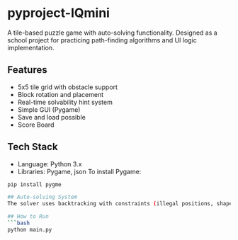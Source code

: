# pyproject-IQmini
A tile-based puzzle game with auto-solving functionality. Designed as a school project for practicing path-finding algorithms and UI logic implementation.

## Features
- 5x5 tile grid with obstacle support
- Block rotation and placement
- Real-time solvability hint system
- Simple GUI (Pygame)
- Save and load possible
- Score Board

## Tech Stack
- Language: Python 3.x
- Libraries: Pygame, json
To install Pygame:
```bash
pip install pygme

## Auto-solving System
The solver uses backtracking with constraints (illegal positions, shape matching, and dead-end pruning).

## How to Run
```bash
python main.py

